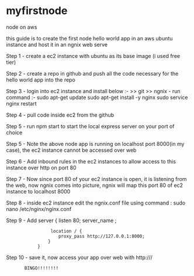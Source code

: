 # myfirstnode
node on aws

this guide is to create the first node hello world app in an aws ubuntu instance and host it in an ngnix web serve

Step 1 - create a ec2 instance with ubuntu as its base image (i used free tier)

Step 2 - create a repo in github and push all the code necessary for the hello world app into the repo

Step 3 - login into ec2 instance and install below :-
           >> git
           >> ngnix - run command :-
                         sudo apt-get update
                         sudo apt-get install -y nginx
                         sudo service nginx restart
   
Step 4 - pull code inside ec2 from the github

Step 5 - run npm start to start the local express server on your port of choice

Step 5 - Note the above node app is running on localhost port 8000(in my case), the ec2 instance cannot be accessed over web

Step 6 - Add inbound rules in the ec2 instances to allow access to this instance over http on port 80

Step 7 - Now since port 80 of your ec2 instance is open, it is listening from the web, now ngnix comes into picture, ngnix will map this port 80 of ec2 instance to                localhost 8000

Step 8 - inside ec2 instance edit the ngnix.conf file using command : sudo nano /etc/nginx/nginx.conf

Step 9 - Add 
         server {
                     listen      80;
                     server_name <your ipv4 address on aws>;

                     location / {
                        proxy_pass http://127.0.0.1:8000;
                    }
                }
Step 10 - save it, now access your app over web with http://<ip address>/<path of node app>
           
           BINGO!!!!!!!!
